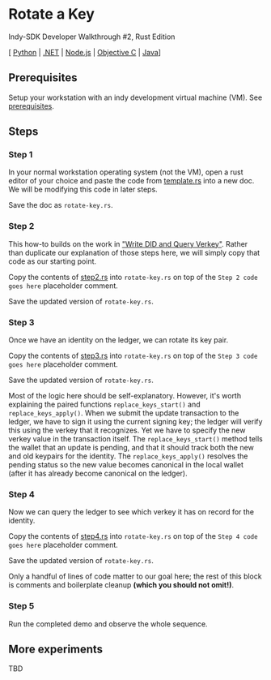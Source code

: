 # Rotate a Key

Indy-SDK Developer Walkthrough #2, Rust Edition

[ [Python](../python/README.md) | [.NET](../../not-yet-written.md) | [Node.js](../../not-yet-written.md) | [Objective C](../../not-yet-written.md) | [Java](../java/README.md)]


## Prerequisites

Setup your workstation with an indy development virtual machine (VM). See [prerequisites](../../prerequisites.md).

## Steps

### Step 1

In your normal workstation operating system (not the VM), open a rust editor of your
choice and paste the code from [template.rs](template.rs)
into a new doc. We will be modifying this code in later steps.

Save the doc as `rotate-key.rs`.

### Step 2

This how-to builds on the work in
["Write DID and Query Verkey"](../../write-did-and-query-verkey/rust/README.md).
Rather than duplicate our explanation of those steps here, we will simply
copy that code as our starting point.

Copy the contents of [step2.rs](step2.rs) into
`rotate-key.rs` on top of the `Step 2 code goes here` placeholder comment.

Save the updated version of `rotate-key.rs`.

### Step 3

Once we have an identity on the ledger, we can rotate its key pair.

Copy the contents of [step3.rs](step3.rs) into
`rotate-key.rs` on top of the `Step 3 code goes here` placeholder comment.

Save the updated version of `rotate-key.rs`.

Most of the logic here should be self-explanatory. However, it's worth
explaining the paired functions `replace_keys_start()` and `replace_keys_apply()`.
When we submit the update transaction to the ledger, we have to sign it
using the current signing key; the ledger will verify this using the
verkey that it recognizes. Yet we have to specify the new verkey value
in the transaction itself. The `replace_keys_start()` method tells the wallet
that an update is pending, and that it should track both the new and old keypairs
for the identity. The `replace_keys_apply()` resolves the pending status
so the new value becomes canonical in the local wallet (after it has
already become canonical on the ledger).

### Step 4

Now we can query the ledger to see which verkey it has on record for the
identity.

Copy the contents of [step4.rs](step4.rs) into
`rotate-key.rs` on top of the `Step 4 code goes here` placeholder comment.

Save the updated version of `rotate-key.rs`.

Only a handful of lines of code matter to our goal here; the rest of this
block is comments and boilerplate cleanup **(which you should not omit!)**.

### Step 5

Run the completed demo and observe the whole sequence.

## More experiments

TBD
